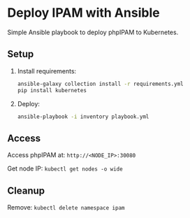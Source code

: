 # Deploy IPAM with Ansible

Simple Ansible playbook to deploy phpIPAM to Kubernetes.

## Setup

1. Install requirements:
   ```bash
   ansible-galaxy collection install -r requirements.yml
   pip install kubernetes
   ```

2. Deploy:
   ```bash
   ansible-playbook -i inventory playbook.yml
   ```

## Access

Access phpIPAM at: `http://<NODE_IP>:30080`

Get node IP: `kubectl get nodes -o wide`

## Cleanup

Remove: `kubectl delete namespace ipam`